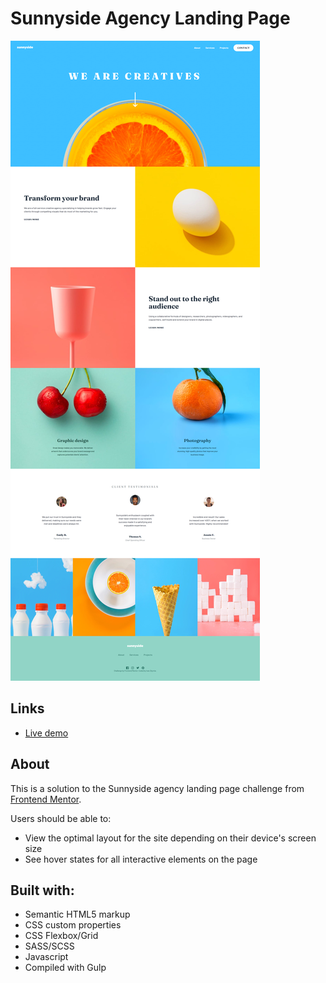 # Sunnyside Agency Landing Page

![](./sunnyside-screenshot.png)

## Links

- [Live demo](https://bazinygero.github.io/sunnyside-agency-landing-page-main/)

## About
This is a solution to the Sunnyside agency landing page challenge from [Frontend Mentor](https://www.frontendmentor.io/challenges/sunnyside-agency-landing-page-7yVs3B6ef).

Users should be able to:

- View the optimal layout for the site depending on their device's screen size
- See hover states for all interactive elements on the page

## Built with:
- Semantic HTML5 markup
- CSS custom properties
- CSS Flexbox/Grid
- SASS/SCSS
- Javascript
- Compiled with Gulp
